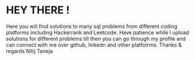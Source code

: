 # HEY THERE !
Here you will find solutions to many sql problems from different coding platforms including Hackerrank and Leetcode.
Have patience while I upload solutions for different problems till then you can go through my profile and can connect with me over github, linkedn and other platfotrms.
Thanks & regards
Nitij Taneja
